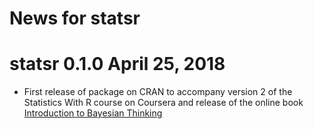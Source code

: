 # News for statsr

# statsr 0.1.0  April 25, 2018

* First release of package on CRAN to accompany version 2 of the Statistics With R course on Coursera and release of the online book [Introduction to Bayesian Thinking](https://StatisticsWithR.github.io/book)